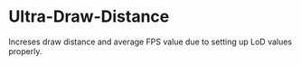 # Ultra-Draw-Distance
Increses draw distance and average FPS value due to setting up LoD values properly.
